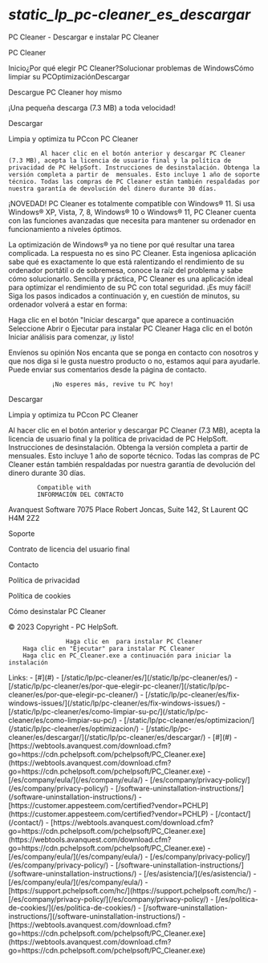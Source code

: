 # _static_lp_pc-cleaner_es_descargar_

<p>PC Cleaner - Descargar e instalar PC Cleaner</p>
<p>PC Cleaner</p>
<p>Inicio¿Por qué elegir PC Cleaner?Solucionar problemas de WindowsCómo limpiar su PCOptimizaciónDescargar </p>
<p>Descargue PC Cleaner hoy mismo</p>
<p>¡Una pequeña descarga (7.3 MB) a toda velocidad!</p>
<p>Descargar</p>
<p>Limpia y optimiza tu PCcon PC Cleaner</p>
<pre><code>         Al hacer clic en el botón anterior y descargar PC Cleaner (7.3 MB), acepta la licencia de usuario final y la política de privacidad de PC HelpSoft. Instrucciones de desinstalación. Obtenga la versión completa a partir de  mensuales. Esto incluye 1 año de soporte técnico. Todas las compras de PC Cleaner están también respaldadas por nuestra garantía de devolución del dinero durante 30 días.
</code></pre>
<p>¡NOVEDAD! PC Cleaner es totalmente compatible con Windows® 11. Si usa Windows® XP, Vista, 7, 8, Windows® 10 o Windows® 11, PC Cleaner cuenta con las funciones avanzadas que necesita para mantener su ordenador en funcionamiento a niveles óptimos.</p>
<p>La optimización de Windows® ya no tiene por qué resultar una tarea complicada.
La respuesta no es sino PC Cleaner. Esta ingeniosa aplicación sabe qué es exactamente lo que está ralentizando el rendimiento de su ordenador portátil o de sobremesa, conoce la raíz del problema y sabe cómo solucionarlo. Sencilla y práctica, PC Cleaner es una aplicación ideal para optimizar el rendimiento de su PC con total seguridad.
¡Es muy fácil! Siga los pasos indicados a continuación y, en cuestión de minutos, su ordenador volverá a estar en forma:</p>
<p>Haga clic en el botón "Iniciar descarga" que aparece a continuación
Seleccione Abrir o Ejecutar para instalar PC Cleaner
Haga clic en el botón Iniciar análisis para comenzar, ¡y listo!</p>
<p>Envíenos su opinión
Nos encanta que se ponga en contacto con nosotros y que nos diga si le gusta nuestro producto o no, estamos aquí para ayudarle. Puede enviar sus comentarios desde la página de contacto.</p>
<pre><code>            ¡No esperes más, revive tu PC hoy!
</code></pre>
<p>Descargar</p>
<p>Limpia y optimiza tu PCcon PC Cleaner</p>
<p>Al hacer clic en el botón anterior y descargar PC Cleaner (7.3 MB), acepta la licencia de usuario final y la política de privacidad de PC HelpSoft. Instrucciones de desinstalación. Obtenga la versión completa a partir de  mensuales. Esto incluye 1 año de soporte técnico. Todas las compras de PC Cleaner están también respaldadas por nuestra garantía de devolución del dinero durante 30 días.</p>
<pre><code>        Compatible with
        INFORMACIÓN DEL CONTACTO
</code></pre>
<p>Avanquest Software
7075 Place Robert Joncas, Suite 142, St Laurent QC H4M 2Z2</p>
<p>Soporte</p>
<p>Contrato de licencia del usuario final</p>
<p>Contacto</p>
<p>Política de privacidad</p>
<p>Política de cookies</p>
<p>Cómo desinstalar PC Cleaner</p>
<p>© 2023 Copyright - PC HelpSoft.</p>
<pre><code>                Haga clic en  para instalar PC Cleaner
    Haga clic en "Ejecutar" para instalar PC Cleaner
    Haga clic en PC_Cleaner.exe a continuación para iniciar la instalación
</code></pre>
Links:
- [#](#)
- [/static/lp/pc-cleaner/es/](/static/lp/pc-cleaner/es/)
- [/static/lp/pc-cleaner/es/por-que-elegir-pc-cleaner/](/static/lp/pc-cleaner/es/por-que-elegir-pc-cleaner/)
- [/static/lp/pc-cleaner/es/fix-windows-issues/](/static/lp/pc-cleaner/es/fix-windows-issues/)
- [/static/lp/pc-cleaner/es/como-limpiar-su-pc/](/static/lp/pc-cleaner/es/como-limpiar-su-pc/)
- [/static/lp/pc-cleaner/es/optimizacion/](/static/lp/pc-cleaner/es/optimizacion/)
- [/static/lp/pc-cleaner/es/descargar/](/static/lp/pc-cleaner/es/descargar/)
- [#](#)
- [https://webtools.avanquest.com/download.cfm?go=https://cdn.pchelpsoft.com/pchelpsoft/PC_Cleaner.exe](https://webtools.avanquest.com/download.cfm?go=https://cdn.pchelpsoft.com/pchelpsoft/PC_Cleaner.exe)
- [/es/company/eula/](/es/company/eula/)
- [/es/company/privacy-policy/](/es/company/privacy-policy/)
- [/software-uninstallation-instructions/](/software-uninstallation-instructions/)
- [https://customer.appesteem.com/certified?vendor=PCHLP](https://customer.appesteem.com/certified?vendor=PCHLP)
- [/contact/](/contact/)
- [https://webtools.avanquest.com/download.cfm?go=https://cdn.pchelpsoft.com/pchelpsoft/PC_Cleaner.exe](https://webtools.avanquest.com/download.cfm?go=https://cdn.pchelpsoft.com/pchelpsoft/PC_Cleaner.exe)
- [/es/company/eula/](/es/company/eula/)
- [/es/company/privacy-policy/](/es/company/privacy-policy/)
- [/software-uninstallation-instructions/](/software-uninstallation-instructions/)
- [/es/asistencia/](/es/asistencia/)
- [/es/company/eula/](/es/company/eula/)
- [https://support.pchelpsoft.com/hc/](https://support.pchelpsoft.com/hc/)
- [/es/company/privacy-policy/](/es/company/privacy-policy/)
- [/es/politica-de-cookies/](/es/politica-de-cookies/)
- [/software-uninstallation-instructions/](/software-uninstallation-instructions/)
- [https://webtools.avanquest.com/download.cfm?go=https://cdn.pchelpsoft.com/pchelpsoft/PC_Cleaner.exe](https://webtools.avanquest.com/download.cfm?go=https://cdn.pchelpsoft.com/pchelpsoft/PC_Cleaner.exe)